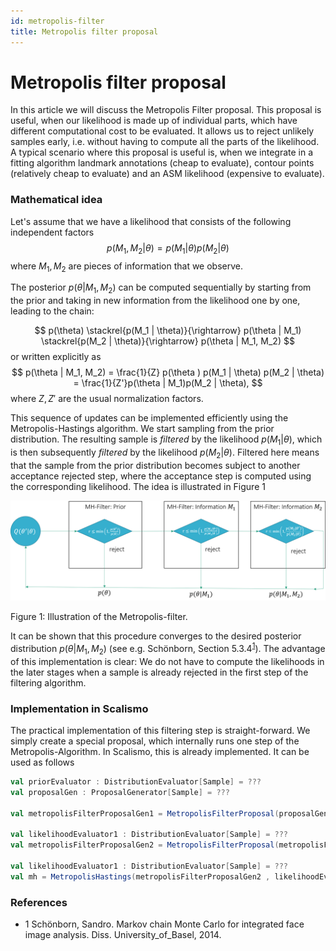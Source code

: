 ```yaml
---
id: metropolis-filter
title: Metropolis filter proposal
---
```

# Metropolis filter proposal

In this article we will discuss the Metropolis Filter proposal. This proposal is useful, 
when our likelihood is made up of individual parts, which have different computational cost to be evaluated. It allows us to reject unlikely samples early, i.e.  without having to 
compute all the parts of the likelihood. A typical scenario where this proposal is useful is, when 
we integrate in a fitting algorithm landmark annotations (cheap to evaluate), contour points (relatively cheap to evaluate) and an ASM likelihood (expensive to evaluate). 

### Mathematical idea

Let's assume that we have a likelihood that consists of the following independent factors
$$
p(M_1, M_2 | \theta) = p(M_1 | \theta) p(M_2 | \theta)
$$
where $M_1, M_2$ are pieces of information that we observe. 

The posterior $p(\theta | M_1, M_2)$ can be computed sequentially by starting from the prior
and taking in new information from the likelihood one by one, leading to the chain:

$$
p(\theta) \stackrel{p(M_1 | \theta)}{\rightarrow} p(\theta | M_1) \stackrel{p(M_2 | \theta)}{\rightarrow} p(\theta | M_1, M_2)
$$
or written explicitly as
$$
p(\theta | M_1, M_2) = \frac{1}{Z} p(\theta ) p(M_1 | \theta) p(M_2 | \theta)  = \frac{1}{Z'}p(\theta | M_1)p(M_2 | \theta),  
$$
where $Z, Z'$ are the usual normalization factors. 

This sequence of updates can be implemented efficiently using the Metropolis-Hastings algorithm. We start sampling from the prior distribution. The resulting sample is *filtered* by the likelihood $p(M_1 | \theta)$, which is then subsequently *filtered* by the likelihood $p(M_2 | \theta)$. Filtered here means that  the sample from the prior distribution becomes subject to another acceptance rejected step, where the acceptance step is computed using the corresponding likelihood. The idea is illustrated in Figure 1

![metropolis-filter](images/filtering.png)<figcaption>Figure 1: Illustration of the Metropolis-filter.</figcaption>

It can be shown that this procedure converges to the desired posterior distribution $p(\theta | M_1, M_2)$ (see e.g. Schönborn, Section 5.3.4<sup><a href="#schoenborn-thesis">1</a></sup>). The advantage of this implementation is clear: We do not have to compute the likelihoods in the later stages when a sample is already rejected in the first step of the filtering algorithm. 


### Implementation in Scalismo

The practical implementation of this filtering step is straight-forward. We simply create a special proposal, which internally runs one step of the Metropolis-Algorithm. In Scalismo, this is already implemented. It can be used as follows 
```scala
val priorEvaluator : DistributionEvaluator[Sample] = ???
val proposalGen : ProposalGenerator[Sample] = ???

val metropolisFilterProposalGen1 = MetropolisFilterProposal(proposalGen, priorEvaluator)

val likelihoodEvaluator1 : DistributionEvaluator[Sample] = ??? 
val metropolisFilterProposalGen2 = MetropolisFilterProposal(metropolisFilterProposalGen1, likelihoodEvaluator1)

val likelihoodEvaluator1 : DistributionEvaluator[Sample] = ??? 
val mh = MetropolisHastings(metropolisFilterProposalGen2 , likelihoodEvaluator2)
```

### References

* <a name="schoenborn-thesis">1</a> Schönborn, Sandro. Markov chain Monte Carlo for integrated face image analysis. Diss. University_of_Basel, 2014.
